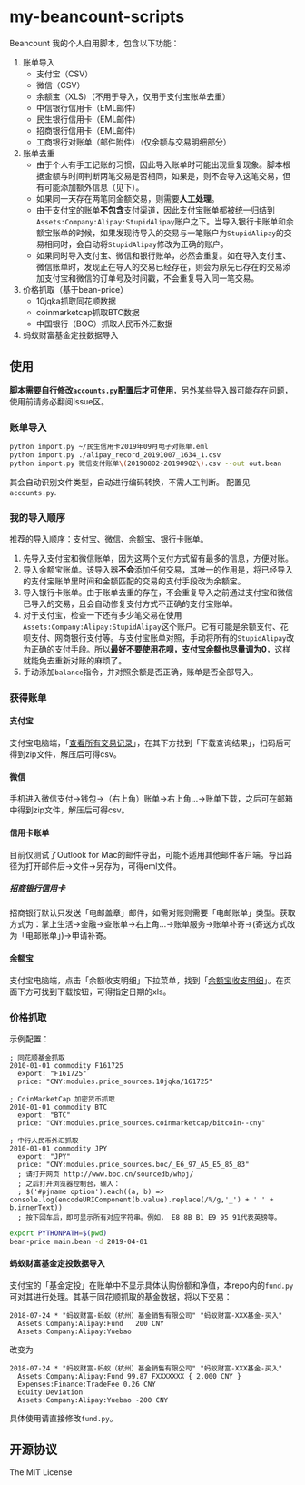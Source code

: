 my-beancount-scripts
=====================

Beancount 我的个人自用脚本，包含以下功能：

1. 账单导入
   - 支付宝（CSV）
   - 微信（CSV）
   - 余额宝（XLS）（不用于导入，仅用于支付宝账单去重）
   - 中信银行信用卡（EML邮件）
   - 民生银行信用卡（EML邮件）
   - 招商银行信用卡（EML邮件）
   - 工商银行对账单（邮件附件）（仅余额与交易明细部分）
2. 账单去重
   - 由于个人有手工记账的习惯，因此导入账单时可能出现重复现象。脚本根据金额与时间判断两笔交易是否相同，如果是，则不会导入这笔交易，但有可能添加额外信息（见下）。
   - 如果同一天存在两笔同金额交易，则需要**人工处理**。
   - 由于支付宝的账单**不包含**支付渠道，因此支付宝账单都被统一归结到``Assets:Company:Alipay:StupidAlipay``账户之下。当导入银行卡账单和余额宝账单的时候，如果发现待导入的交易与一笔账户为``StupidAlipay``的交易相同时，会自动将``StupidAlipay``修改为正确的账户。
   - 如果同时导入支付宝、微信和银行账单，必然会重复。如在导入支付宝、微信账单时，发现正在导入的交易已经存在，则会为原先已存在的交易添加支付宝和微信的订单号及时间戳，不会重复导入同一笔交易。
3. 价格抓取（基于bean-price）
   - 10jqka抓取同花顺数据
   - coinmarketcap抓取BTC数据
   - 中国银行（BOC）抓取人民币外汇数据
4. 蚂蚁财富基金定投数据导入

## 使用

**脚本需要自行修改``accounts.py``配置后才可使用**，另外某些导入器可能存在问题，使用前请务必翻阅Issue区。

### 账单导入

```bash
python import.py ~/民生信用卡2019年09月电子对账单.eml
python import.py ./alipay_record_20191007_1634_1.csv
python import.py 微信支付账单\(20190802-20190902\).csv --out out.bean
```
其会自动识别文件类型，自动进行编码转换，不需人工判断。
配置见``accounts.py``.

### 我的导入顺序

推荐的导入顺序：支付宝、微信、余额宝、银行卡账单。

1. 先导入支付宝和微信账单，因为这两个支付方式留有最多的信息，方便对账。
2. 导入余额宝账单。该导入器**不会**添加任何交易，其唯一的作用是，将已经导入的支付宝账单里时间和金额匹配的交易的支付手段改为余额宝。
3. 导入银行卡账单。由于账单去重的存在，不会重复导入之前通过支付宝和微信已导入的交易，且会自动修复支付方式不正确的支付宝账单。
4. 对于支付宝，检查一下还有多少笔交易在使用``Assets:Company:Alipay:StupidAlipay``这个账户。它有可能是余额支付、花呗支付、网商银行支付等。与支付宝账单对照，手动将所有的``StupidAlipay``改为正确的支付手段。所以**最好不要使用花呗，支付宝余额也尽量调为0**，这样就能免去重新对账的麻烦了。
5. 手动添加``balance``指令，并对照余额是否正确，账单是否全部导入。

### 获得账单

#### 支付宝
支付宝电脑端，「[查看所有交易记录](https://consumeprod.alipay.com/record/standard.htm)」，在其下方找到「下载查询结果」，扫码后可得到zip文件，解压后可得csv。

#### 微信

手机进入微信支付->钱包->（右上角）账单->右上角...->账单下载，之后可在邮箱中得到zip文件，解压后可得csv。

#### 信用卡账单

目前仅测试了Outlook for Mac的邮件导出，可能不适用其他邮件客户端。导出路径为打开邮件后->文件->另存为，可得eml文件。

##### 招商银行信用卡

招商银行默认只发送「电邮盖章」邮件，如需对账则需要「电邮账单」类型。获取方式为：掌上生活->金融->查账单->右上角...->账单服务->账单补寄->(寄送方式改为「电邮账单」)->申请补寄。

#### 余额宝

支付宝电脑端，点击「余额收支明细」下拉菜单，找到「[余额宝收支明细](https://yebprod.alipay.com/yeb/asset.htm)」。在页面下方可找到下载按钮，可得指定日期的xls。

### 价格抓取

示例配置：

```beancount
; 同花顺基金抓取
2010-01-01 commodity F161725
  export: "F161725"
  price: "CNY:modules.price_sources.10jqka/161725"

; CoinMarketCap 加密货币抓取
2010-01-01 commodity BTC
  export: "BTC"
  price: "CNY:modules.price_sources.coinmarketcap/bitcoin--cny"

; 中行人民币外汇抓取
2010-01-01 commodity JPY
  export: "JPY"
  price: "CNY:modules.price_sources.boc/_E6_97_A5_E5_85_83"
  ; 请打开网页 http://www.boc.cn/sourcedb/whpj/
  ; 之后打开浏览器控制台，输入：
  ; $('#pjname option').each((a, b) => console.log(encodeURIComponent(b.value).replace(/%/g,'_') + ' ' + b.innerText))
  ; 按下回车后，即可显示所有对应字符串。例如，_E8_8B_B1_E9_95_91代表英镑等。
```

```bash
export PYTHONPATH=$(pwd)
bean-price main.bean -d 2019-04-01
```

#### 蚂蚁财富基金定投数据导入

支付宝的「基金定投」在账单中不显示具体认购份额和净值，本repo内的``fund.py``可对其进行处理。其基于同花顺抓取的基金数据，将以下交易：
```beancount
2018-07-24 * "蚂蚁财富-蚂蚁（杭州）基金销售有限公司" "蚂蚁财富-XXX基金-买入"
  Assets:Company:Alipay:Fund   200 CNY
  Assets:Company:Alipay:Yuebao
```
改变为
```beancount
2018-07-24 * "蚂蚁财富-蚂蚁（杭州）基金销售有限公司" "蚂蚁财富-XXX基金-买入"
  Assets:Company:Alipay:Fund 99.87 FXXXXXXX { 2.000 CNY }
  Expenses:Finance:TradeFee 0.26 CNY
  Equity:Deviation
  Assets:Company:Alipay:Yuebao -200 CNY
```
具体使用请直接修改``fund.py``。

## 开源协议

The MIT License
